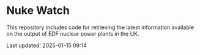 # Nuke Watch

This repository includes code for retrieving the latest information available on the output of EDF nuclear power plants in the UK.

Last updated: 2025-01-15 09:14